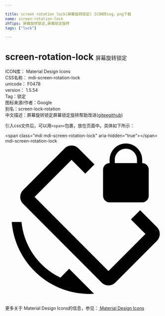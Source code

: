 ```yaml
---

title: screen rotation lock(屏幕旋转锁定) ICON转svg、png下载
name: screen-rotation-lock
zhTips: 屏幕旋转锁定,屏幕锁定旋转
tags: ["lock"]

---
```


# screen-rotation-lock  <small style="font-size: 60%;font-weight: 100">屏幕旋转锁定</small>


<div class="detail-page">
<p>
<span>
ICON库：
<span class="badge-secondary badge">Material Design Icons</span> 
</span>
<br/>
<span>
CSS名称：
<span class="badge-secondary badge">mdi-screen-rotation-lock</span> 
</span>
<br/>
<span>
unicode：
<span class="badge-secondary badge">F0478</span> 
<copy-btn content='F0478' btn-title=""></copy-btn>
<copy-btn :content='String.fromCodePoint(parseInt("F0478", 16))' btn-title="复制U"></copy-btn>
</span>
<br/>
<span>
version：
<span class="badge-secondary badge">1.5.54</span> 
</span><br/><span>Tag：<span class="badge-light badge"><router-link to="/tags/lock.html">锁定</router-link></span></span>
<br/>
<span>图标来源/作者：<span class="badge-light badge">Google</span></span> 
<br/>
<span>别名：<span class="badge-light badge">screen-lock-rotation</span></span><br/><span class="zh-detail">中文描述：<span class="badge-primary badge">屏幕旋转锁定</span><span class="badge-primary badge">屏幕锁定旋转</span><span class="help-link"><span>帮助改进</span>(<a href="https://gitee.com/liuwave/icon-helper/edit/master/json/material/screen-rotation-lock.json" target="_blank" rel="noopener noreferrer">gitee</a><a href="https://github.com/liuwave/icon-helper/edit/master/json/material/screen-rotation-lock.json" target="_blank" rel="noopener noreferrer">github</a></span>)</span><br/>
</p>
</div>
<div class="alert alert-dark">
  <i class="mdi mdi-screen-rotation-lock mdi-48px"></i>
  <i class="mdi mdi-screen-rotation-lock mdi-36px"></i>
  <i class="mdi mdi-screen-rotation-lock mdi-24px"></i>
  <i class="mdi mdi-screen-rotation-lock mdi-18px"></i>
</div>
<div>
  <p>引入css文件后，可以用<code>&lt;span&gt;</code>包裹，放在页面中。具体如下所示：    
  </p>
  <div class="alert alert-primary" style="font-size: 14px">
    &lt;span class="mdi mdi-screen-rotation-lock" aria-hidden="true"&gt;&lt;/span&gt;
    <copy-btn content='<span class="mdi mdi-screen-rotation-lock" aria-hidden="true"></span>'></copy-btn>
  </div>
  <div class="alert alert-secondary">
    <i class="mdi mdi-screen-rotation-lock"
    style="font-size: 24px"
    aria-hidden="true"></i> mdi-screen-rotation-lock
    <copy-btn content="mdi-screen-rotation-lock" btn-title="复制图标名称"></copy-btn>
  </div>
</div>
<div id="svg" class="svg-wrap">
<svg xmlns="http://www.w3.org/2000/svg" viewBox="0 0 24 24"><path d="M16.8,2.5C16.8,1.56 17.56,0.8 18.5,0.8C19.44,0.8 20.2,1.56 20.2,2.5V3H16.8V2.5M16,9H21A1,1 0 0,0 22,8V4A1,1 0 0,0 21,3V2.5A2.5,2.5 0 0,0 18.5,0A2.5,2.5 0 0,0 16,2.5V3A1,1 0 0,0 15,4V8A1,1 0 0,0 16,9M8.47,20.5C5.2,18.94 2.86,15.76 2.5,12H1C1.5,18.16 6.66,23 12.95,23L13.61,22.97L9.8,19.15L8.47,20.5M23.25,12.77L20.68,10.2L19.27,11.61L21.5,13.83L15.83,19.5L4.5,8.17L10.17,2.5L12.27,4.61L13.68,3.2L11.23,0.75C10.64,0.16 9.69,0.16 9.11,0.75L2.75,7.11C2.16,7.7 2.16,8.65 2.75,9.23L14.77,21.25C15.36,21.84 16.31,21.84 16.89,21.25L23.25,14.89C23.84,14.3 23.84,13.35 23.25,12.77Z" /></svg>
</div>
<detail full-name='mdi-screen-rotation-lock'></detail>
    
<div><p>更多关于 Material Design Icons的信息，参见：<a target="_blank" href="https://iconhelper.cn/material.html"> Material Design Icons</a>
</p></div>
